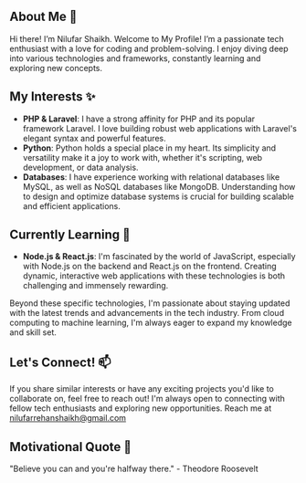 ## About Me 👋
Hi there! I’m Nilufar Shaikh. Welcome to My Profile!
I’m a passionate tech enthusiast with a love for coding and problem-solving. I enjoy diving deep into various technologies and frameworks, constantly learning and exploring new concepts.

## My Interests ✨
- **PHP & Laravel**: I have a strong affinity for PHP and its popular framework Laravel. I love building robust web applications with Laravel's elegant syntax and powerful features.
- **Python**: Python holds a special place in my heart. Its simplicity and versatility make it a joy to work with, whether it's scripting, web development, or data analysis.
- **Databases**: I have experience working with relational databases like MySQL, as well as NoSQL databases like MongoDB. Understanding how to design and optimize database systems is crucial for building scalable and efficient applications.

## Currently Learning 🌱
- **Node.js & React.js**: I'm fascinated by the world of JavaScript, especially with Node.js on the backend and React.js on the frontend. Creating dynamic, interactive web applications with these technologies is both challenging and immensely rewarding.

Beyond these specific technologies, I'm passionate about staying updated with the latest trends and advancements in the tech industry. From cloud computing to machine learning, I'm always eager to expand my knowledge and skill set.

## Let's Connect! 📫
If you share similar interests or have any exciting projects you'd like to collaborate on, feel free to reach out! I'm always open to connecting with fellow tech enthusiasts and exploring new opportunities. 
Reach me at [nilufarrehanshaikh@gmail.com](mailto:nilufarrehanshaikh@gmail.com)

## Motivational Quote 🌟
"Believe you can and you're halfway there." - Theodore Roosevelt
